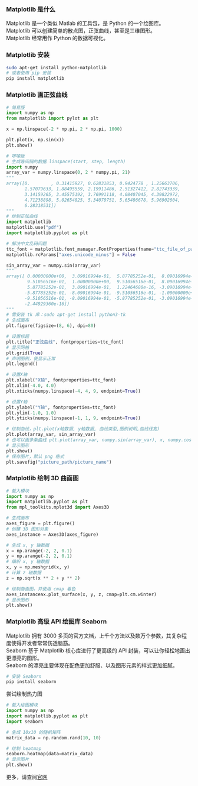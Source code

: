 
### Matplotlib 是什么
Matplotlib 是一个类似 Matlab 的工具包，是 Python 的一个绘图库。  
Matplotlib 可以创建简单的散点图，正弦曲线，甚至是三维图形。  
Matplotlib 经常用作 Python 的数据可视化。  

### Matplotlib 安装
```bash
sudo apt-get install python-matplotlib
# 或者使用 pip 安装
pip install matplotlib
```

### Matplotlib 画正弦曲线
```python
# 简易版
import numpy as np
from matplotlib import pylot as plt

x = np.linspace(-2 * np.pi, 2 * np.pi, 1000)

plt.plot(x, np.sin(x))
plt.show()
```

```python
# 啰嗦版
# 生成等间隔的数据 linspace(start, step, length)
import numpy
array_var = numpy.linspace(0, 2 * numpy.pi, 21)
"""
array([0.        , 0.31415927, 0.62831853, 0.9424778 , 1.25663706,
       1.57079633, 1.88495559, 2.19911486, 2.51327412, 2.82743339,
       3.14159265, 3.45575192, 3.76991118, 4.08407045, 4.39822972,
       4.71238898, 5.02654825, 5.34070751, 5.65486678, 5.96902604,
       6.28318531])
"""
# 绘制正弦曲线
import matplotlib
matplotlib.use("pdf")
import matplotlib.pyplot as plt

# 解决中文乱码问题
ttc_font = matplotlib.font_manager.FontProperties(fname="ttc_file_of_path", size=14)
matplotlib.rcParams["axes.unicode_minus"] = False

sin_array_var = numpy.sin(array_var)
"""
array([ 0.00000000e+00,  3.09016994e-01,  5.87785252e-01,  8.09016994e-01,
        9.51056516e-01,  1.00000000e+00,  9.51056516e-01,  8.09016994e-01,
        5.87785252e-01,  3.09016994e-01,  1.22464680e-16, -3.09016994e-01,
       -5.87785252e-01, -8.09016994e-01, -9.51056516e-01, -1.00000000e+00,
       -9.51056516e-01, -8.09016994e-01, -5.87785252e-01, -3.09016994e-01,
       -2.44929360e-16])
"""
# 需安装 tk 库：sudo apt-get install python3-tk  
# 生成画布
plt.figure(figsize=(8, 6), dpi=80)

# 设置标题
plt.title("正弦曲线", fontproperties=ttc_font)
# 显示网格
plt.grid(True)
# 声明图例，使显示正常
plt.legend()

# 设置X轴
plt.xlabel("X轴", fontproperties=ttc_font)
plt.xlim(-4.0, 4.0)
plt.xticks(numpy.linspace(-4, 4, 9, endpoint=True))

# 设置Y轴
plt.ylabel("Y轴", fontproperties=ttc_font)
plt.ylim(-1.0, 1.0)
plt.yticks(numpy.linspace(-1, 1, 9, endpoint=True))

# 绘制曲线，plt.plot(x轴数据, y轴数据, 曲线类型,图例说明,曲线线宽)
plt.plot(array_var, sin_array_var)
# 也可以画多条曲线 plt.plot(array_var, numpy.sin(array_var), x, numpy.cos(array_var))
# 显示图形
plt.show()  
# 保存图片，默认 png 格式
plt.savefig("picture_path/picture_name")
```

### Matplotlib 绘制 3D 曲面图
```python
# 载入模块
import numpy as np
import matplotlib.pyplot as plt
from mpl_toolkits.mplot3d import Axes3D

# 生成画布
axes_figure = plt.figure()
# 创建 3D 图形对象
axes_instance = Axes3D(axes_figure)

# 生成 x, y 轴数据
x = np.arange(-2, 2, 0.1)
y = np.arange(-2, 2, 0.1)
# 编织 x, y 轴数据
x, y = np.meshgrid(x, y)
# 计算 z 轴数据
z = np.sqrt(x ** 2 + y ** 2)

# 绘制曲面图，并使用 cmap 着色
axes_instanceax.plot_surface(x, y, z, cmap=plt.cm.winter)
# 显示图形
plt.show()
```

### Matplotlib 高级 API 绘图库 Seaborn
Matplotlib 拥有 3000 多页的官方文档，上千个方法以及数万个参数，其复杂程度使得开发者常常伤透脑筋。  
Seaborn 基于 Matplotlib 核心库进行了更高级的 API 封装，可以让你轻松地画出更漂亮的图形。  
Seaborn 的漂亮主要体现在配色更加舒服、以及图形元素的样式更加细腻。  

```bash
# 安装 Seaborn
pip install seaborn
```

尝试绘制热力图
```python
# 载入绘图模块
import numpy as np
import matplotlib.pyplot as plt
import seaborn

# 生成 10x10 的随机矩阵
matrix_data = np.random.rand(10, 10)

# 绘制 heatmap
seaborn.heatmap(data=matrix_data)
# 显示图片
plt.show()
```

更多，请查阅[官网](http://seaborn.pydata.org/index.html)  
